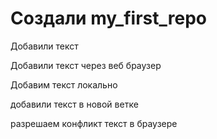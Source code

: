 # Создали my_first_repo

Добавили текст 

Добавили текст через веб браузер

Добавим текст локально

добавили текст в новой ветке 

разрешаем конфликт текст в браузере
